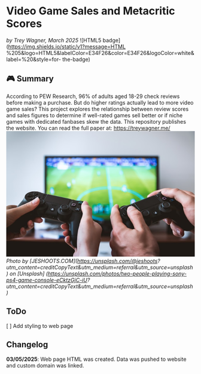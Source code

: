 # Video Game Sales and Metacritic Scores
_by Trey Wagner, March 2025_
![HTML5 badge](https://img.shields.io/static/v1?message=HTML
%205&logo=HTML5&labelColor=E34F26&color=E34F26&logoColor=white&label=%20&style=for-
the-badge)
## :video_game: Summary
According to PEW Research, 96% of adults aged 18-29 check reviews before making a
purchase. But do higher ratings actually lead to more video game sales? This
project explores the relationship between review scores and sales figures to
determine if well-rated games sell better or if niche games with dedicated fanbases
skew the data.
This repository publishes the website. You can read the full paper at:
https://treywagner.me/
![Two people playing video games](jeshoots-com-eCktzGjC-iU-unsplash.jpg)
_Photo by [JESHOOTS.COM](https://unsplash.com/@jeshoots?
utm_content=creditCopyText&utm_medium=referral&utm_source=unsplash) on [Unsplash]
(https://unsplash.com/photos/two-people-playing-sony-ps4-game-console-eCktzGjC-iU?
utm_content=creditCopyText&utm_medium=referral&utm_source=unsplash)_
## ToDo
[ ] Add styling to web page
## Changelog
**03/05/2025**: Web page HTML was created. Data was pushed to website and custom
domain was linked.
